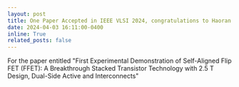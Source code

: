 ```yaml
---
layout: post
title: One Paper Accepted in IEEE VLSI 2024, congratulations to Haoran and Yandong  
date: 2024-04-03 16:11:00-0400
inline: True
related_posts: false
---
```


For the paper entitled "First Experimental Demonstration of Self-Aligned Flip FET (FFET): A Breakthrough Stacked Transistor Technology with 2.5 T Design, Dual-Side Active and Interconnects" 

